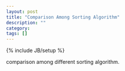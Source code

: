 ```yaml
---
layout: post
title: "Comparison Among Sorting Algorithm"
description: ""
category: 
tags: []
---
```

{% include JB/setup %}

comparison among different sorting algorithm.